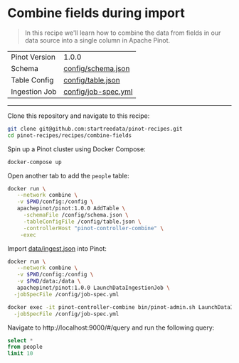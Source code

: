 # Combine fields during import

> In this recipe we'll learn how to combine the data from fields in our data source into a single column in Apache Pinot.

<table>
  <tr>
    <td>Pinot Version</td>
    <td>1.0.0</td>
  </tr>
  <tr>
    <td>Schema</td>
    <td><a href="config/schema.json">config/schema.json</a></td>
  </tr>
    <tr>
    <td>Table Config</td>
    <td><a href="config/table.json">config/table.json</a></td>
  </tr>
      <tr>
    <td>Ingestion Job</td>
    <td><a href="config/job-spec.yml">config/job-spec.yml</a></td>
  </tr>
</table>


***

Clone this repository and navigate to this recipe:

```bash
git clone git@github.com:startreedata/pinot-recipes.git
cd pinot-recipes/recipes/combine-fields
```

Spin up a Pinot cluster using Docker Compose:

```bash
docker-compose up
```

Open another tab to add the `people` table:

```bash
docker run \
   --network combine \
   -v $PWD/config:/config \
   apachepinot/pinot:1.0.0 AddTable \
     -schemaFile /config/schema.json \
     -tableConfigFile /config/table.json \
     -controllerHost "pinot-controller-combine" \
    -exec
```

Import [data/ingest.json](data/import.json) into Pinot:

```bash
docker run \
   --network combine \
   -v $PWD/config:/config \
   -v $PWD/data:/data \
   apachepinot/pinot:1.0.0 LaunchDataIngestionJob \
  -jobSpecFile /config/job-spec.yml

docker exec -it pinot-controller-combine bin/pinot-admin.sh LaunchDataIngestionJob \
  -jobSpecFile /config/job-spec.yml
```

Navigate to http://localhost:9000/#/query and run the following query:

```sql
select * 
from people 
limit 10
```
